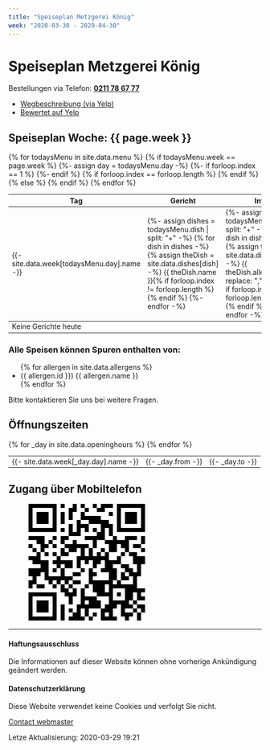 ```yaml
---
title: "Speiseplan Metzgerei König"
week: "2020-03-30 - 2020-04-30"
---
```


# Speiseplan Metzgerei König

Bestellungen via Telefon: **<a href="tel:+49211786777">0211 78 67 77</a>**

* <a href="https://www.yelp.de/map/metzgerei-k%C3%B6nig-d%C3%BCsseldorf">Wegbeschreibung (via Yelp)</a>
* <a href="https://www.yelp.de/biz/metzgerei-könig-düsseldorf">Bewertet auf Yelp</a>

## Speiseplan Woche: {{ page.week }}

<table>
{% for todaysMenu in site.data.menu %}
	{% if todaysMenu.week == page.week %}
		{%- assign day = todaysMenu.day -%}
		{%- if forloop.index == 1 %}
		<thead>
			<tr>
				<th>Tag</th>
				<th>Gericht</th>
				<th>Info</th>
				<th>Preis</th>
			</tr>
		</thead>
		<tbody>
		{%- endif %}
			<tr>
				<td>
					{{- site.data.week[todaysMenu.day].name -}}
				</td>
				<!-- dish -->
				<td>
					{%- assign dishes = todaysMenu.dish | split: "+" -%}
					{% for dish in dishes -%}
						{% assign theDish = site.data.dishes[dish] -%}
						{{ theDish.name }}{% if forloop.index != forloop.length %}<br/>{% endif %}
					{%- endfor -%}
				</td>
				<!-- allergens -->
				<td class="smaller">
					{%- assign dishes = todaysMenu.dish | split: "+" -%}
					{% for dish in dishes -%}
						{% assign theDish = site.data.dishes[dish] -%}
						{{ theDish.allergens | replace: ",", ", " }}
						{% if forloop.index != forloop.length %}<br/>{% endif %}
					{%- endfor -%}
				</td>
				<td>&euro; {{ todaysMenu.price }}</td>
			</tr>
		{% if forloop.index == forloop.length %}
		</tbody>
		{% endif %}
	{% else %}
	<tr><td>Keine Gerichte heute</td></tr>
	{% endif %}
{% endfor %}
</table>

### Alle Speisen können Spuren enthalten von:

<ul class="flat-list smaller">
{% for allergen in site.data.allergens %}
	<li>{{ allergen.id }}) {{ allergen.name }}</li>
{% endfor %}
</ul>

Bitte kontaktieren Sie uns bei weitere Fragen.

## Öffnungszeiten

<table>
	{% for _day in site.data.openinghours %}
	<tr>
		<td>{{- site.data.week[_day.day].name -}}</td>
		<td>{{- _day.from -}}</td>
		<td>{{- _day.to -}}</td>
	</tr>
	{% endfor %}
</table>

## Zugang über Mobiltelefon

<figure style="width:232px">
<a href="assets/img/qr-metzgereikonigd.svg">
<img src="assets/img/qr-metzgereikonigd.svg" title="QR code für diese Website" alt="https://metzgereikonigdusseldorf.github.io/speiseplan/" />
</a>
</figure>

---

<div class="smaller">
<h4>Haftungsausschluss</h4>
<p>Die Informationen auf dieser Website können ohne vorherige Ankündigung geändert werden.</p>
<h4>Datenschutzerklärung</h4>
<p>Diese Website verwendet keine Cookies und verfolgt Sie nicht.</p>
<p><a href="mailto:webmaster@johanbove.info?subject=Speiseplan%20Metzgerei%20König">Contact webmaster</a></p>
<p>Letze Aktualisierung: 2020-03-29 19:21</p>
</div>
